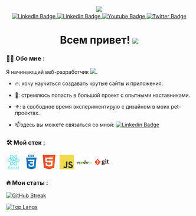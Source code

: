 <div id="header" align="center">
  <img src="https://media.giphy.com/media/4VWtqas7s7btzqhlOQ/giphy.gif" width="100"/>
</div>
<div id="badges" align="center">
  <a href="https://khusainov.nail@gmail.com">
    <img src="https://img.shields.io/badge/Gmail-orange?style=for-the-badge&logo=gmail&logoColor=white" alt="LinkedIn Badge"/>
  </a>
  <a href="https://linkedin.com">
    <img src="https://img.shields.io/badge/LinkedIn-blue?style=for-the-badge&logo=linkedin&logoColor=white" alt="LinkedIn Badge"/>
  </a>
  <a href="https://instagram.com">
    <img src="https://img.shields.io/badge/Instagram-orange?style=for-the-badge&logo=instagram&logoColor=white" alt="Youtube Badge"/>
  </a>
  <a href="https://facebook.com">
    <img src="https://img.shields.io/badge/Facebook-blue?style=for-the-badge&logo=facebook&logoColor=white" alt="Twitter Badge"/>
  </a>
</div>
<h1 align="center">
  Всем привет!
  <img src="https://media.giphy.com/media/hvRJCLFzcasrR4ia7z/giphy.gif" width="30px"/>
</h1>

### :man_technologist: Обо мне :
Я начинающий веб-разработчик <img src="https://media.giphy.com/media/WUlplcMpOCEmTGBtBW/giphy.gif" width="30">.

- 🔥: хочу научиться создавать крутые сайты и приложения.

- 🧙: стремлюсь попасть в большой проект с опытными наставниками.

- ⚜️: в свободное время экспериментирую с дизайном в моих pet-проектах.

- :mailbox:здесь вы можете связаться со мной: [![Linkedin Badge](https://img.shields.io/badge/-NAIL-blue?style=flat&logo=Linkedin&logoColor=white)](your-linkedin-url)

### :hammer_and_wrench: Мой стек :

<div>
  <img src="https://github.com/devicons/devicon/blob/master/icons/react/react-original-wordmark.svg" title="React" alt="React" width="40" height="40"/>&nbsp;
  <img src="https://github.com/devicons/devicon/blob/master/icons/css3/css3-plain-wordmark.svg"  title="CSS3" alt="CSS" width="40" height="40"/>&nbsp;
  <img src="https://github.com/devicons/devicon/blob/master/icons/html5/html5-original.svg" title="HTML5" alt="HTML" width="40" height="40"/>&nbsp;
  <img src="https://github.com/devicons/devicon/blob/master/icons/javascript/javascript-original.svg" title="JavaScript" alt="JavaScript" width="40" height="40"/>&nbsp;
  <img src="https://github.com/devicons/devicon/blob/master/icons/nodejs/nodejs-original-wordmark.svg" title="NodeJS" alt="NodeJS" width="40" height="40"/>&nbsp;
  <img src="https://github.com/devicons/devicon/blob/master/icons/git/git-original-wordmark.svg" title="Git" **alt="Git" width="40" height="40"/>
</div>

### :fire: Мои статы :

[![GitHub Streak](http://github-readme-streak-stats.herokuapp.com?user=Nail-Khusainov&theme=dark&background=000000)](https://git.io/streak-stats)

[![Top Langs](https://github-readme-stats.vercel.app/api/top-langs/?username=Nail-Khusainov&layout=compact&theme=vision-friendly-dark)](https://github.com/anuraghazra/github-readme-stats)

